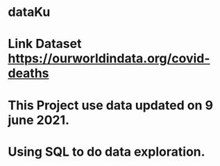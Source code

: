 # dataKu

# Link Dataset https://ourworldindata.org/covid-deaths
# This Project use data updated on 9 june 2021.
# Using SQL to do data exploration.
